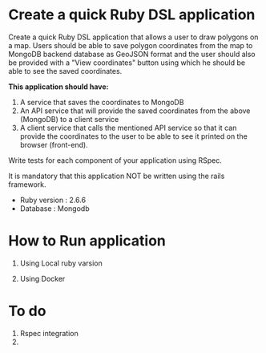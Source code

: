 
# Create a quick Ruby DSL application

  
Create a quick Ruby DSL application that allows a user to draw polygons on a map. Users should be able to save polygon coordinates from the map to MongoDB backend database as GeoJSON format and the user should also be provided with a "View coordinates" button using which he should be able to see the saved coordinates.

**This application should have:**


 1. A service that saves the coordinates to MongoDB 
 2. An API service that will provide the saved coordinates from the above (MongoDB) to a client service 
 3. A client service that calls the mentioned API service so that it can provide the coordinates to the user to be able to see
    it printed on the browser (front-end).

Write tests for each component of your application using RSpec.

It is mandatory that this application NOT be written using the rails framework.


- Ruby version :  2.6.6
- Database  : Mongodb


# How to Run application

1. Using Local ruby varsion 

2. Using Docker 

# To do
 1. Rspec integration
 2. 
